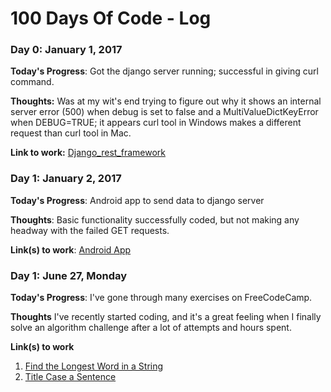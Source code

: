 # 100 Days Of Code - Log

### Day 0: January 1, 2017 

**Today's Progress**: Got the django server running; successful in giving curl command.

**Thoughts:** Was at my wit's end trying to figure out why it shows an internal server error (500) when debug is set to false and a MultiValueDictKeyError when DEBUG=TRUE; it appears curl tool in Windows makes a different request than curl tool in Mac.

**Link to work:** [Django_rest_framework](https://github.com/arti97/curl-postgre)

### Day 1: January 2, 2017 

**Today's Progress**: Android app to send data to django server

**Thoughts**: Basic functionality successfully coded, but not making any headway with the failed GET requests.

**Link(s) to work**: [Android App](https://github.com/arti97/android-django)


### Day 1: June 27, Monday

**Today's Progress**: I've gone through many exercises on FreeCodeCamp.

**Thoughts** I've recently started coding, and it's a great feeling when I finally solve an algorithm challenge after a lot of attempts and hours spent.

**Link(s) to work**
1. [Find the Longest Word in a String](https://www.freecodecamp.com/challenges/find-the-longest-word-in-a-string)
2. [Title Case a Sentence](https://www.freecodecamp.com/challenges/title-case-a-sentence)
